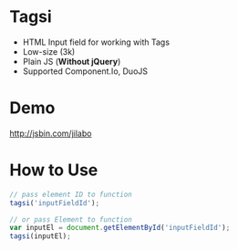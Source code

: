# Tagsi

* HTML Input field for working with Tags
* Low-size (3k)
* Plain JS (<b>Without jQuery</b>)
* Supported Component.Io, DuoJS

# Demo

http://jsbin.com/jilabo

# How to Use

```javascript
// pass element ID to function
tagsi('inputFieldId');

// or pass Element to function
var inputEl = document.getElementById('inputFieldId');
tagsi(inputEl);
```
